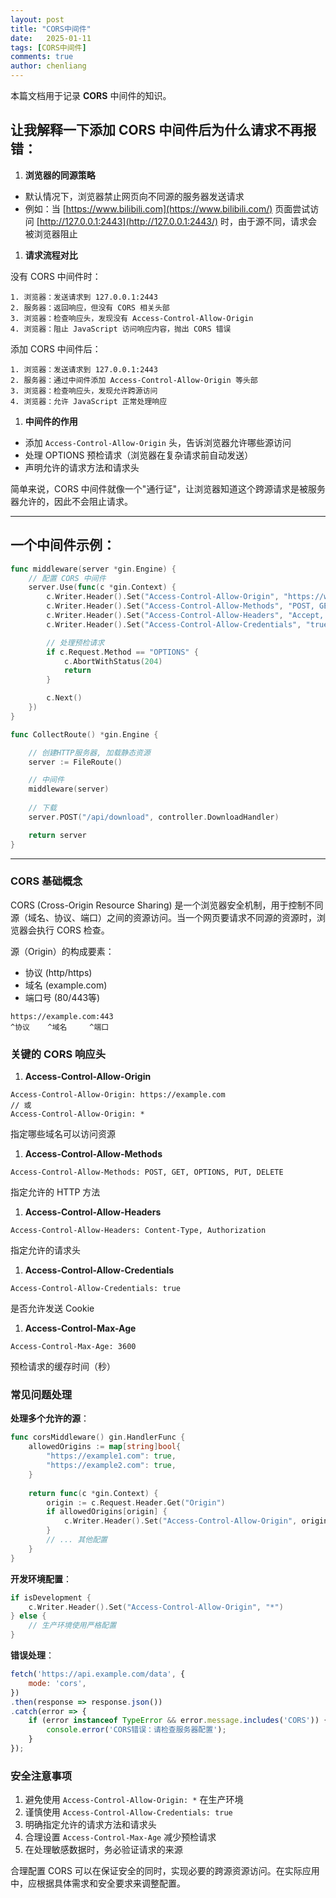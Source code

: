 ```yaml
---
layout: post
title: "CORS中间件"
date:   2025-01-11
tags: [CORS中间件]
comments: true
author: chenliang
---
```


本篇文档用于记录 **CORS** 中间件的知识。

<!-- more -->

## 让我解释一下添加 CORS 中间件后为什么请求不再报错：

1. **浏览器的同源策略**

- 默认情况下，浏览器禁止网页向不同源的服务器发送请求
- 例如：当 [https://www.bilibili.com](https://www.bilibili.com/) 页面尝试访问 [http://127.0.0.1:2443](http://127.0.0.1:2443/) 时，由于源不同，请求会被浏览器阻止

1. **请求流程对比**

没有 CORS 中间件时：

```
1. 浏览器：发送请求到 127.0.0.1:2443
2. 服务器：返回响应，但没有 CORS 相关头部
3. 浏览器：检查响应头，发现没有 Access-Control-Allow-Origin
4. 浏览器：阻止 JavaScript 访问响应内容，抛出 CORS 错误
```

添加 CORS 中间件后：

```
1. 浏览器：发送请求到 127.0.0.1:2443
2. 服务器：通过中间件添加 Access-Control-Allow-Origin 等头部
3. 浏览器：检查响应头，发现允许跨源访问
4. 浏览器：允许 JavaScript 正常处理响应
```

1. **中间件的作用**

- 添加 `Access-Control-Allow-Origin` 头，告诉浏览器允许哪些源访问
- 处理 OPTIONS 预检请求（浏览器在复杂请求前自动发送）
- 声明允许的请求方法和请求头

简单来说，CORS 中间件就像一个"通行证"，让浏览器知道这个跨源请求是被服务器允许的，因此不会阻止请求。

---------

## 一个中间件示例：

```go
func middleware(server *gin.Engine) {
	// 配置 CORS 中间件
	server.Use(func(c *gin.Context) {
		c.Writer.Header().Set("Access-Control-Allow-Origin", "https://www.bilibili.com") // 允许哔哩哔哩域名访问
		c.Writer.Header().Set("Access-Control-Allow-Methods", "POST, GET, OPTIONS, PUT, DELETE")
		c.Writer.Header().Set("Access-Control-Allow-Headers", "Accept, Content-Type, Content-Length, Accept-Encoding, X-CSRF-Token, Authorization")
		c.Writer.Header().Set("Access-Control-Allow-Credentials", "true")

		// 处理预检请求
		if c.Request.Method == "OPTIONS" {
			c.AbortWithStatus(204)
			return
		}

		c.Next()
	})
}

func CollectRoute() *gin.Engine {

	// 创建HTTP服务器, 加载静态资源
	server := FileRoute()

	// 中间件
	middleware(server)
	
	// 下载
	server.POST("/api/download", controller.DownloadHandler)

	return server
}
```

---------

### CORS 基础概念

CORS (Cross-Origin Resource Sharing) 是一个浏览器安全机制，用于控制不同源（域名、协议、端口）之间的资源访问。当一个网页要请求不同源的资源时，浏览器会执行 CORS 检查。

源（Origin）的构成要素：

- 协议 (http/https)
- 域名 (example.com)
- 端口号 (80/443等)

```
https://example.com:443
^协议    ^域名     ^端口
```

### 关键的 CORS 响应头

1. **Access-Control-Allow-Origin**

```http
Access-Control-Allow-Origin: https://example.com
// 或
Access-Control-Allow-Origin: *
```

指定哪些域名可以访问资源

1. **Access-Control-Allow-Methods**

```http
Access-Control-Allow-Methods: POST, GET, OPTIONS, PUT, DELETE
```

指定允许的 HTTP 方法

1. **Access-Control-Allow-Headers**

```http
Access-Control-Allow-Headers: Content-Type, Authorization
```

指定允许的请求头

1. **Access-Control-Allow-Credentials**

```http
Access-Control-Allow-Credentials: true
```

是否允许发送 Cookie

1. **Access-Control-Max-Age**

```http
Access-Control-Max-Age: 3600
```

预检请求的缓存时间（秒）

### 常见问题处理

**处理多个允许的源**：

```go
func corsMiddleware() gin.HandlerFunc {
    allowedOrigins := map[string]bool{
        "https://example1.com": true,
        "https://example2.com": true,
    }
    
    return func(c *gin.Context) {
        origin := c.Request.Header.Get("Origin")
        if allowedOrigins[origin] {
            c.Writer.Header().Set("Access-Control-Allow-Origin", origin)
        }
        // ... 其他配置
    }
}
```

**开发环境配置**：

```go
if isDevelopment {
    c.Writer.Header().Set("Access-Control-Allow-Origin", "*")
} else {
    // 生产环境使用严格配置
}
```

**错误处理**：

```javascript
fetch('https://api.example.com/data', {
    mode: 'cors',
})
.then(response => response.json())
.catch(error => {
    if (error instanceof TypeError && error.message.includes('CORS')) {
        console.error('CORS错误：请检查服务器配置');
    }
});
```

### 安全注意事项

1. 避免使用 `Access-Control-Allow-Origin: *` 在生产环境
2. 谨慎使用 `Access-Control-Allow-Credentials: true`
3. 明确指定允许的请求方法和请求头
4. 合理设置 `Access-Control-Max-Age` 减少预检请求
5. 在处理敏感数据时，务必验证请求的来源

合理配置 CORS 可以在保证安全的同时，实现必要的跨源资源访问。在实际应用中，应根据具体需求和安全要求来调整配置。